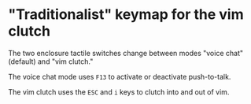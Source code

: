 # "Traditionalist" keymap for the vim clutch

The two enclosure tactile switches change between modes "voice chat" (default) and "vim clutch."

The voice chat mode uses `F13` to activate or deactivate push-to-talk.

The vim clutch uses the `ESC` and `i` keys to clutch into and out of vim.
